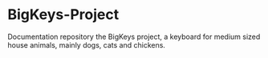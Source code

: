 # BigKeys-Project
Documentation repository the BigKeys project, a keyboard for medium sized house animals, mainly dogs, cats and chickens.
